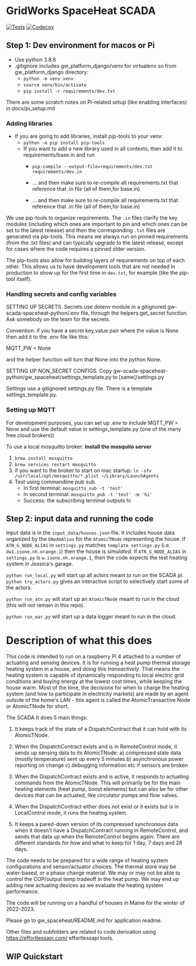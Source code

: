 # GridWorks SpaceHeat SCADA

[![Tests](https://github.com/thegridelectric/gw-scada-spaceheat-python/actions/workflows/ci.yaml/badge.svg)][tests]
[![Codecov](https://codecov.io/gh/thegridelectric/gw-scada-spaceheat-python/branch/main/graph/badge.svg)][codecov]

[tests]: https://github.com/thegridelectric/gw-scada-spaceheat-python/actions/workflows/ci.yaml
[codecov]: https://app.codecov.io/gh/thegridelectric/gw-scada-spaceheat-python


## Step 1: Dev environment for macos or Pi


 - Use python 3.8.6
- .gitignore includes gw_platform_django/venv for virtualenv so from gw_platform_django directory:
  - `python -m venv venv`  
  - `source venv/bin/activate`
  - `pip install -r requirements/dev.txt` 

There are some scratch notes on Pi-related setup (like enabling interfaces) in docs/pi_setup.md
### Adding libraries 
- If you are going to add libraries, install pip-tools to your venv:
  - `python -m pip install pip-tools`
  - If you want to add a new library used in all contexts, then add it to requirements/base.in and run
      - `pip-compile --output-file=requirements/dev.txt requirements/dev.in`
      - ... and then make sure to re-compile all requirements.txt that reference that .in file (all of them,for base.in)


    - ... and then make sure to re-compile all requirements.txt that reference that .in file (all of them,for base.in)

We use pip-tools to organize requirements. The `.in` files clarify the key modules (including which ones are important to pin and which ones can be set to the latest release) and then the corresponding `.txt` files are generated via pip-tools. This means we always run on pinned requirements (from the .txt files) and can typically upgrade to the latest release, except for cases where the code requires a pinned older version.

The pip-tools also allow for building layers of requirements on top of each other. This allows us to have development tools that are not needed in production to show up for the first time in `dev.txt`, for example (like the pip-tool itself).

### Handling secrets and config variables
    
SETTING UP SECRETS.
Secrets use dotenv module in a gitignored gw-scada-spaceheat-python/.env file, through the helpers.get_secret function. Ask somebody on the team for the secrets.

Convention: if you have a secret key,value pair where the value is None then add it to the .env file like this:

MQTT_PW = None

and the helper function will turn that None into the python None.

SETTING UP NON_SECRET CONFIGS. Copy gw-scada-spaceheat-python/gw_spaceheat/settings_template.py  to [same]/settings.py

Settings use a gitignored settings.py file. There is a template settings_template.py.


### Setting up MQTT
For development purposes, you can set up .env to include MQTT_PW = None and use the default value in settings_template.py (one of the 
many free cloud brokers))

To use a local mosquitto broker:
**Install the mosquito server**
1. `brew install mosquitto`
2. `brew services restart mosquitto`
3. if you want to the broker to start on mac startup: `ln -sfv /usr/local/opt/mosquitto/*.plist ~/Library/LaunchAgents`
4. Test using commandline pub sub.
   - In first terminal: `mosquitto_sub -t 'test'`
   - In second terminal: `mosquitto_pub -t 'test' -m 'hi'`
   - Success: the subscribing terminal outputs hi

## Step 2: input data and running the code

Input data is in the `input_data/houses.json` file. It includes house data organized by the `GNodeAlias` for the `AtomicTNode` 
representing the house. If `ATN_G_NODE_ALIAS` in `settings.py` matches `template_settings.py` (i.e. `dw1.isone.nh.orange.1`) then the house is 
_simulated_. If `ATN_G_NODE_ALIAS` in `settings.py` is `w.isone.nh.orange.1`, then the code expects the test heating system
in Jessica's garage.

`python run_local.py` will start up all actors meant to run on the SCADA pi. 
`python try_actors.py` gives an interactive script to selectively start some of the actors.

`python run_atn.py` will start up an `AtomicTNode` meant to run in the cloud (this will not 
remain in this repo).

`python run_ear.py` will start up a data logger meant to run in the cloud.

# Description of what this does

This code is intended to run on a raspberry Pi 4 attached to a number of actuating and sensing devices. It is for running a heat pump thermal storage heating system in a house, and doing this _transactively_. That means the heating system is capable of dynamically responding to local electric grid conditions and buying energy at the lowest cost times, while keeping the house warm. Most of the time, the decisions for when to charge the heating system (and how to participate in electricity markets) are made by an agent outside of the home's LAN - this agent is called the AtomicTransactive Node or AtomicTNode for short. 

The SCADA It does 5 main things:

1) It keeps track of the state of a DispatchContract that it can hold with its AtomicTNode.

2) When the DispatchContract exists and is in RemoteControl mode, it sends up sensing data to its AtomicTNode:
    a) compressed state data (mostly temperature) sent up every 5 minutes
    b) asynchronous power reporting on change
    c) debugging information etc if sensors are broken

3) When the DispatchContract exists and is active, it responds to actuating commands from the AtomicTNode. This will primarily be for the main heating elements (heat pump, boost elements) 
but can also be for other devices that can be actuated, like circulator pumps and flow valves.

4) When the DispatchContract either does not exist or it exists but is in LocalControl mode, it 
runs the heating system.

5) It keeps a pared-down version of its compressed synchronous data when it doesn't have a DispatchContract running in RemoteControl, and sends that data up when the RemoteControl begins 
again. There are different standards for how and what to keep for 1 day, 7 days and 28 days.

The code needs to be prepared for a wide range of heating system configurations and sensor/actuator
choices. The thermal store may be water-based, or a phase change material. We may or may not be able
to control the COP/output temp tradeoff in the heat pump. We may end up adding new actuating devices
as we evaluate the heating system performance.

The code will be running on a handful of houses in Maine for the winter of 2022-2023.


Please go to gw_spaceheat/README.md for application readme.

Other files and subfolders are related to code derivation using https://effortlessapi.com/ effortlessapi tools.


## WIP Quickstart